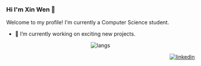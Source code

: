 ### Hi I'm Xin Wen 👋
Welcome to my profile! I'm currently a Computer Science student.

- 🔭 I’m currently working on exciting new projects.



<p align="center">
 <img src="https://github-readme-stats.vercel.app/api/top-langs/?username=xinwen-zhangliu&theme=transparent" alt="langs"/></a> 
</p>  



<p align="right">
  <a href="www.linkedin.com/in/xinwen-zhangliu/" target="blank"><img src="https://img.shields.io/badge/LinkedIn-0077B5?style=for-the-badge&logo=linkedin&logoColor=white" alt="linkedin"/></a> 
</p> 


<!--
 
**xinwen-zhangliu/xinwen-zhangliu** is a ✨ _special_ ✨ repository because its `README.md` (this file) appears on your GitHub profile.
[![Top Langs](https://github-readme-stats.vercel.app/api/top-langs/?username=xinwen-zhangliu&theme=transparent)](https://github.com/anuraghazra/github-readme-stats)
Here are some ideas to get you started:

- 🔭 I’m currently working on ...
- 🌱 I’m currently learning ...
- 👯 I’m looking to collaborate on ...
- 🤔 I’m looking for help with ...
- 💬 Ask me about ...
- 📫 How to reach me: ...
- 😄 Pronouns: ...
- ⚡ Fun fact: ...
-->
